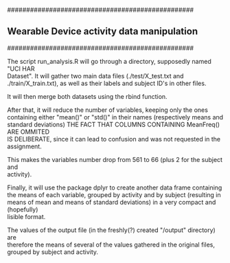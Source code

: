 #################################################
## Wearable Device activity data manipulation ###
#################################################

The script run_analysis.R will go through a directory, supposedly named "UCI HAR  
Dataset". It will gather two main data files (./test/X_test.txt and  
./train/X_train.txt), as well as their labels and subject ID's in other files.

It will then merge both datasets using the rbind function.

After that, it will reduce the number of variables, keeping only the ones  
containing either "mean()" or "std()" in their names (respectively means and  
standard deviations) THE FACT THAT COLUMNS CONTAINING MeanFreq() ARE OMMITED  
IS DELIBERATE, since it can lead to confusion and was not requested in the 
assignment.  

This makes the variables number drop from 561 to 66 (plus 2 for the subject and  
activity).  
  
Finally, it will use the package dplyr to create another data frame containing  
the means of each variable, grouped by activity and by subject (resulting in  
means of mean and means of standard deviations) in a very compact and (hopefully)  
lisible format.  
  
The values of the output file (in the freshly(?) created "/output" directory) are  
therefore the means of several of the values gathered in the original files,  
grouped by subject and activity.  
